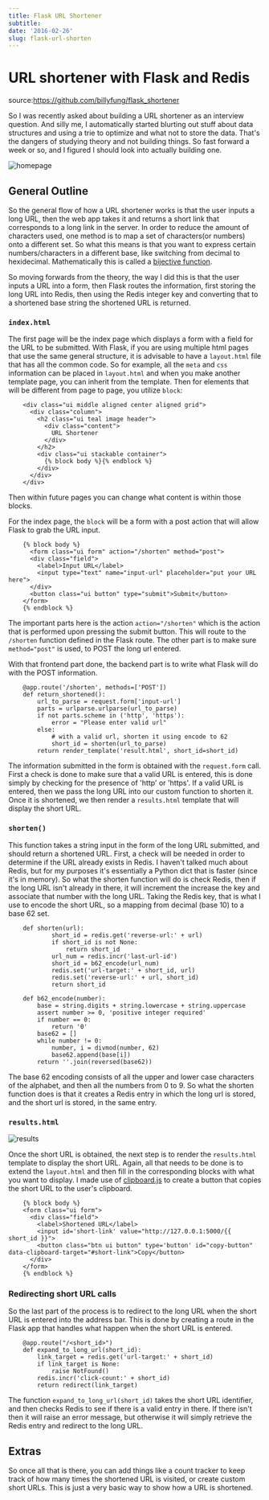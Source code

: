 ```yaml
---
title: Flask URL Shortener
subtitle: 
date: '2016-02-26'
slug: flask-url-shorten
---
```


# URL shortener with Flask and Redis

source:<https://github.com/billyfung/flask_shortener>

So I was recently asked about building a URL shortener as an interview
question. And silly me, I automatically started blurting out stuff about data
structures and using a trie to optimize and what not to store the data. That's
the dangers of studying theory and not building things. So fast forward a week
or so, and I figured I should look into actually building one.

![homepage][2]

## General Outline

So the general flow of how a URL shortener works is that the user inputs a
long URL, then the web app takes it and returns a short link that corresponds
to a long link in the server. In order to reduce the amount of characters
used, one method is to map a set of characters(or numbers) onto a different
set. So what this means is that you want to express certain numbers/characters
in a different base, like switching from decimal to hexidecimal.
Mathematically this is called a [bijective function][3].

So moving forwards from the theory, the way I did this is that the user inputs
a URL into a form, then Flask routes the information, first storing the long
URL into Redis, then using the Redis integer key and converting that to a
shortened base string the shortened URL is returned.

### `index.html`

The first page will be the index page which displays a form with a field for
the URL to be submitted. With Flask, if you are using multiple html pages that
use the same general structure, it is advisable to have a `layout.html` file
that has all the common code. So for example, all the `meta` and `css`
information can be placed in `layout.html` and when you make another template
page, you can inherit from the template. Then for elements that will be
different from page to page, you utilize `block`:

```
    <div class="ui middle aligned center aligned grid">
      <div class="column">
        <h2 class="ui teal image header">
          <div class="content">
            URL Shortener
          </div>
        </h2>
        <div class="ui stackable container">  
          {% block body %}{% endblock %}
        </div>
      </div>  
    </div>
```

Then within future pages you can change what content is within those blocks.

For the index page, the `block` will be a form with a post action that will
allow Flask to grab the URL input.

```
    {% block body %}
      <form class="ui form" action="/shorten" method="post">
      <div class="field">
        <label>Input URL</label>
        <input type="text" name="input-url" placeholder="put your URL here">
      </div> 
      <button class="ui button" type="submit">Submit</button>
    </form>
    {% endblock %}
```

The important parts here is the action `action="/shorten"` which is the action
that is performed upon pressing the submit button. This will route to the
`/shorten` function defined in the Flask route. The other part is to make sure
`method="post"` is used, to POST the long url entered.

With that frontend part done, the backend part is to write what Flask will do
with the POST information.

```
    @app.route('/shorten', methods=['POST'])
    def return_shortened():
        url_to_parse = request.form['input-url']
        parts = urlparse.urlparse(url_to_parse)
        if not parts.scheme in ('http', 'https'):
            error = "Please enter valid url"
        else:
            # with a valid url, shorten it using encode to 62
            short_id = shorten(url_to_parse)
        return render_template('result.html', short_id=short_id)
```

The information submitted in the form is obtained with the `request.form`
call. First a check is done to make sure that a valid URL is entered, this is
done simply by checking for the presence of 'http' or 'https'. If a valid URL
is entered, then we pass the long URL into our custom function to shorten it.
Once it is shortened, we then render a `results.html` template that will
display the short URL.

### `shorten()`

This function takes a string input in the form of the long URL submitted, and
should return a shortened URL. First, a check will be needed in order to
determine if the URL already exists in Redis. I haven't talked much about
Redis, but for my purposes it's essentially a Python dict that is faster
(since it's in memory). So what the shorten function will do is check Redis,
then if the long URL isn't already in there, it will increment the increase
the key and associate that number with the long URL. Taking the Redis key,
that is what I use to encode the short URL, so a mapping from decimal (base
10) to a base 62 set.

```
    def shorten(url):
            short_id = redis.get('reverse-url:' + url)
            if short_id is not None:
                return short_id
            url_num = redis.incr('last-url-id')
            short_id = b62_encode(url_num)
            redis.set('url-target:' + short_id, url)
            redis.set('reverse-url:' + url, short_id)
            return short_id
    
    def b62_encode(number):
        base = string.digits + string.lowercase + string.uppercase
        assert number >= 0, 'positive integer required'
        if number == 0:
            return '0'
        base62 = []
        while number != 0:
            number, i = divmod(number, 62)
            base62.append(base[i])
        return ''.join(reversed(base62))
```

The base 62 encoding consists of all the upper and lower case characters of
the alphabet, and then all the numbers from 0 to 9. So what the shorten
function does is that it creates a Redis entry in which the long url is
stored, and the short url is stored, in the same entry.

### `results.html`

![results][4]

Once the short URL is obtained, the next step is to render the `results.html`
template to display the short URL. Again, all that needs to be done is to
extend the `layout.html` and then fill in the corresponding blocks with what
you want to display. I made use of [clipboard.js][5] to create a button that
copies the short URL to the user's clipboard.

```
    {% block body %}
    <form class="ui form">
      <div class="field">
        <label>Shortened URL</label>
        <input id='short-link' value="http://127.0.0.1:5000/{{ short_id }}">
        <button class="btn ui button" type='button' id="copy-button" data-clipboard-target="#short-link">Copy</button>
      </div> 
    </form>
    {% endblock %}
```

### Redirecting short URL calls

So the last part of the process is to redirect to the long URL when the short
URL is entered into the address bar. This is done by creating a route in the
Flask app that handles what happen when the short URL is entered.

```
    @app.route("/<short_id>")
    def expand_to_long_url(short_id):
        link_target = redis.get('url-target:' + short_id)
        if link_target is None:
            raise NotFound()
        redis.incr('click-count:' + short_id)
        return redirect(link_target)
```

The function `expand_to_long_url(short_id)` takes the short URL identifier,
and then checks Redis to see if there is a valid entry in there. If there
isn't then it will raise an error message, but otherwise it will simply
retrieve the Redis entry and redirect to the long URL.

## Extras

So once all that is there, you can add things like a count tracker to keep
track of how many times the shortened URL is visited, or create custom short
URLs. This is just a very basic way to show how a URL is shortened.

[2]: /figures/homepage.png

[3]: https://en.wikipedia.org/wiki/Bijection

[4]: /figures/shortened.png

[5]: https://clipboardjs.com
